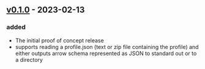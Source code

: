 ## [v0.1.0] - 2023-02-13

### added

- The initial proof of concept release
- supports reading a profile.json (text or zip file containing the profile) and either outputs arrow schema represented as JSON to standard out or to a directory


[v0.1.0]: https://github.com/rsvihladremio/profile2schema/releases/tag/v0.1.0
